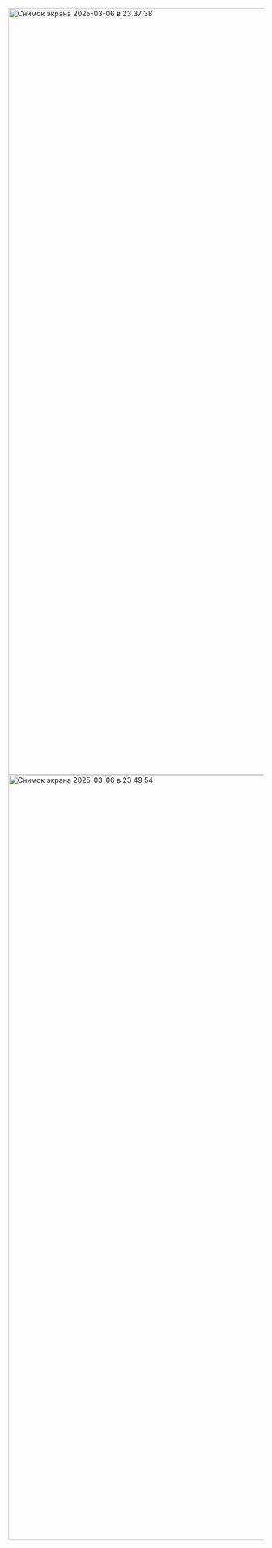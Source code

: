 <img width="1512" alt="Снимок экрана 2025-03-06 в 23 37 38" src="https://github.com/user-attachments/assets/39c4bbe9-8c30-4cf1-acde-0ccd9997c639" /><img width="1509" alt="Снимок экрана 2025-03-06 в 23 49 54" src="https://github.com/user-attachments/assets/4b080841-f35d-40f2-a056-690b7d88d565" />

